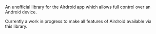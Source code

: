 An unofficial library for the Airdroid app which allows full control over an Android device.

Currently a work in progress to make all features of Airdroid available via this library.

